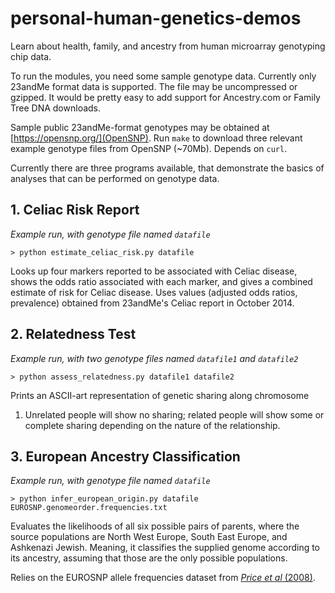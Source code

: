 personal-human-genetics-demos
=============================

Learn about health, family, and ancestry from human microarray
genotyping chip data.

To run the modules, you need some sample genotype data. Currently only
23andMe format data is supported. The file may be uncompressed or
gzipped. It would be pretty easy to add support for Ancestry.com or
Family Tree DNA downloads.

Sample public 23andMe-format genotypes may be obtained at
[https://opensnp.org/](OpenSNP). Run ``make`` to download three
relevant example genotype files from OpenSNP (~70Mb). Depends on
``curl``.

Currently there are three programs available, that demonstrate the
basics of analyses that can be performed on genotype data.

## 1. Celiac Risk Report

*Example run, with genotype file named ``datafile``*

``> python estimate_celiac_risk.py datafile``

Looks up four markers reported to be associated with Celiac disease,
shows the odds ratio associated with each marker, and gives a combined
estimate of risk for Celiac disease. Uses values (adjusted odds
ratios, prevalence) obtained from 23andMe's Celiac report in October
2014.


## 2. Relatedness Test

*Example run, with two genotype files named ``datafile1`` and ``datafile2``*

``> python assess_relatedness.py datafile1 datafile2``

Prints an ASCII-art representation of genetic sharing along chromosome
1. Unrelated people will show no sharing; related people will show
   some or complete sharing depending on the nature of the
   relationship.


## 3. European Ancestry Classification

*Example run, with genotype file named ``datafile``*

``> python infer_european_origin.py datafile EUROSNP.genomeorder.frequencies.txt``

Evaluates the likelihoods of all six possible pairs of parents, where
the source populations are North West Europe, South East Europe, and
Ashkenazi Jewish. Meaning, it classifies the supplied genome according
to its ancestry, assuming that those are the only possible
populations.

Relies on the EUROSNP allele frequencies dataset from
[*Price et al* (2008)](http://genepath.med.harvard.edu/~reich/EUROSNP.htm).
